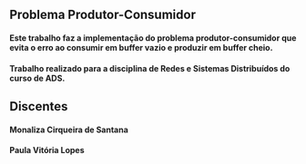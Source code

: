 ## Problema Produtor-Consumidor





<h4> Este trabalho faz a implementação do problema produtor-consumidor que evita o erro ao consumir em buffer vazio e produzir em buffer cheio.</h4>
<h4>Trabalho realizado para a disciplina de Redes e Sistemas Distribuídos do curso de ADS.</h4>


## Discentes

<h4> Monaliza Cirqueira de Santana </h4>
<h4> Paula Vitória Lopes </h4>
